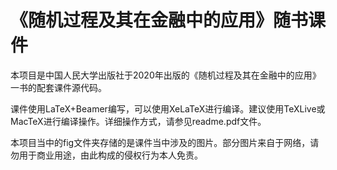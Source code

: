 # 《随机过程及其在金融中的应用》随书课件

本项目是中国人民大学出版社于2020年出版的《随机过程及其在金融中的应用》一书的配套课件源代码。

课件使用LaTeX+Beamer编写，可以使用XeLaTeX进行编译。建议使用TeXLive或MacTeX进行编译操作。详细操作方式，请参见readme.pdf文件。

本项目当中的fig文件夹存储的是课件当中涉及的图片。部分图片来自于网络，请勿用于商业用途，由此构成的侵权行为本人免责。
